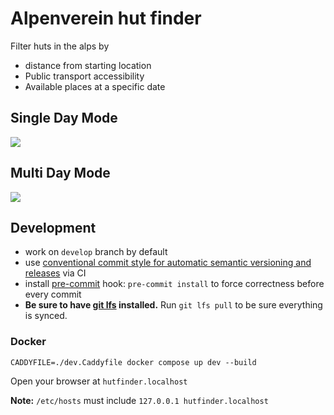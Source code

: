 # Alpenverein hut finder

Filter huts in the alps by
* distance from starting location
* Public transport accessibility
* Available places at a specific date

## Single Day Mode

![](./doc/single-day.png)

## Multi Day Mode

![](./doc/multi-day.png)

## Development

* work on `develop` branch by default
* use [conventional commit style for automatic semantic versioning and releases](https://web.archive.org/web/20241104050828/https://engineering.deloitte.com.au/articles/semantic-versioning-with-conventional-commits) via CI
* install [pre-commit](https://pre-commit.com/) hook: `pre-commit install` to force correctness before every commit
* **Be sure to have [git lfs](https://git-lfs.com/) installed.** Run `git lfs pull` to be sure everything is synced.

### Docker

```
CADDYFILE=./dev.Caddyfile docker compose up dev --build
```

Open your browser at `hutfinder.localhost`

**Note:** `/etc/hosts` must include `127.0.0.1 hutfinder.localhost`
